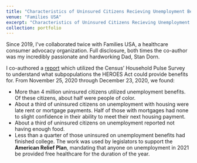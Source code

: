 ```yaml
---
title: "Characteristics of Uninsured Citizens Recieving Unemployment Benefits"
venue: "Families USA"
excerpt: "Characteristics of Uninsured Citizens Recieving Unemployment Benefits"
collection: portfolio
---
```


Since 2019, I've collaborated twice with Families USA, a healthcare consumer advocacy organization. Full disclosure, both times the co-author was my incredibly passionate and hardworking Dad, Stan Dorn. 

I co-authored a [report](https://familiesusa.org/wp-content/uploads/2021/02/COV2021-32-Congress-Health-Care-Insurance-Beneficiaries-Tax-Credits_Analysis_LayoutB.pdf) which utilized the Census’ Household Pulse Survey to understand what subpopulations the HEROES Act could provide benefits for. From November 25, 2020 through December 23, 2020, we found:
- More than 4 million uninsured citizens utilized unemployment benefits. Of these citizens, about half were people of color.
- About a third of uninsured citizens on unemployment with housing were late rent or mortgage payments. Half of those with mortgages had none to slight confidence in their ability to meet their next housing payment.
- About a third of uninsured citizens on unemployment reported not having enough food.
- Less than a quarter of those uninsured on unemployment benefits had finished college.
The work was used by legislators to support the <b>American Relief Plan</b>, mandating that anyone on unemployment in 2021 be provided free healthcare for the duration of the year.